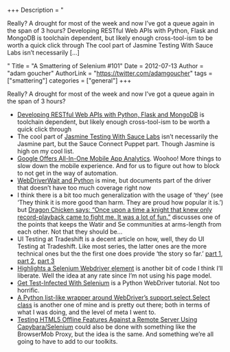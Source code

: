 +++
Description = "<p>Really? A drought for most of the week and now I’ve got a queue again in the span of 3 hours? Developing RESTful Web APIs with Python, Flask and MongoDB is toolchain dependent, but likely enough cross-tool-ism to be worth a quick click through The cool part of Jasmine Testing With Sauce Labs isn’t necessarily […]</p>"
Title = "A Smattering of Selenium #101"
Date = 2012-07-13
Author = "adam goucher"
AuthorLink = "https://twitter.com/adamgoucher"
tags = ["smattering"]
categories = ["general"]
+++

<p>Really? A drought for most of the week and now I&#8217;ve got a queue again in the span of 3 hours?</p>
<ul>
<li><a href="https://speakerdeck.com/u/nicola/p/developing-restful-web-apis-with-python-flask-and-mongodb">Developing RESTful Web APIs with Python, Flask and MongoDB</a> is toolchain dependent, but likely enough cross-tool-ism to be worth a quick click through</li>
<li>The cool part of <a href="http://hackers.mylookout.com/2012/07/jasmine-testing-with-saucelabs/">Jasmine Testing With Sauce Labs</a> isn&#8217;t necessarily the Jasmine part, but the Sauce Connect Puppet part. Though Jasmine is high on my cool list.</li>
<li><a href="http://www.mobileapptesting.com/google-offers-all-in-one-mobile-app-analytics/2012/07/">Google Offers All-In-One Mobile App Analytics</a>. Woohoo! More things to slow down the mobile experience. And for us to figure out how to block to not get in the way of automation.</li>
<li><a href="http://element34.ca/blog/webdriverwait-and-python">WebDriverWait and Python</a> is mine, but documents part of the driver that doesn&#8217;t have too much coverage right now</li>
<li>I think there is a bit too much generalization with the usage of &#8216;they&#8217; (see &#8216;They think it is more good than harm. They are proud how popular it is.&#8217;) but <a href="http://filipin.eu/dragon-chicken-says-once-upon-a-time-a-knight-that-knew-only-record-playback-came-to-fight-me-it-was-a-lot-of-fun/">Dragon Chicken says: &#8220;Once upon a time a knight that knew only record-playback came to fight me. It was a lot of fun.&#8221;</a> discusses one of the points that keeps the Watir and Se communities at arms-length from each other. Not that they should be&#8230;</li>
<li>UI Testing at Tradeshift is a decent article on how, well, they do UI Testing at Tradeshift. Like most series, the latter ones are the more technical ones but the the first one does provide &#8216;the story so far.&#8217; <a href="http://tradeshift.com/blog/ui-testing-at-tradeshift-pt-1/">part 1</a>, <a href="http://tradeshift.com/blog/ui-testing-at-tradeshift-pt-2/">part 2</a>, <a href="http://tradeshift.com/blog/ui-testing-at-tradeshift-pt-3/">part 3</a></li>
<li><a href="https://gist.github.com/3086536">Highlights a Selenium Webdriver element</a> is another bit of code I think I&#8217;ll liberate. Well the idea at any rate since I&#8217;m not using his page model.</li>
<li><a href="http://net.tutsplus.com/tutorials/tools-and-tips/get-test-infected-with-selenium-2">Get Test-Infected With Selenium</a> is a Python WebDriver tutorial. Not too horrific.</li>
<li><a href="https://gist.github.com/3086272">A Python list-like wrapper around WebDriver&#8217;s support.select.Select class</a> is another one of mine and is pretty out there; both in terms of what I was doing, and the level of meta I went to.</li>
<li><a href="http://spin.atomicobject.com/2012/07/03/testing-html5-offline-features-against-a-remote-server-using-capybaraselenium/">Testing HTML5 Offline Features Against a Remote Server Using Capybara/Selenium</a> could also be done with something like the BrowserMob Proxy, but the idea is the same. And something we&#8217;re all going to have to add to our toolkits.</li>
</ul>

